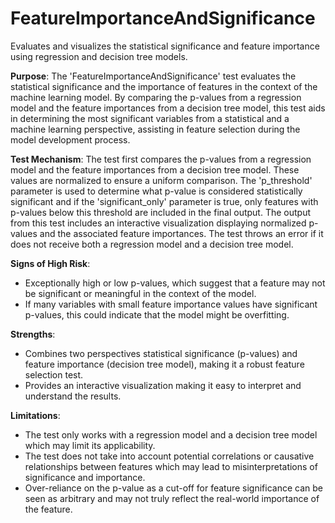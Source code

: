 # FeatureImportanceAndSignificance

Evaluates and visualizes the statistical significance and feature importance using regression and decision tree
models.

**Purpose**: The 'FeatureImportanceAndSignificance' test evaluates the statistical significance and the importance
of features in the context of the machine learning model. By comparing the p-values from a regression model and the
feature importances from a decision tree model, this test aids in determining the most significant variables from a
statistical and a machine learning perspective, assisting in feature selection during the model development process.

**Test Mechanism**: The test first compares the p-values from a regression model and the feature importances from a
decision tree model. These values are normalized to ensure a uniform comparison. The 'p_threshold' parameter is
used to determine what p-value is considered statistically significant and if the 'significant_only' parameter is
true, only features with p-values below this threshold are included in the final output. The output from this test
includes an interactive visualization displaying normalized p-values and the associated feature importances. The
test throws an error if it does not receive both a regression model and a decision tree model.

**Signs of High Risk**:
- Exceptionally high or low p-values, which suggest that a feature may not be significant or meaningful in the
context of the model.
- If many variables with small feature importance values have significant p-values, this could indicate that the
model might be overfitting.

**Strengths**:
- Combines two perspectives statistical significance (p-values) and feature importance (decision tree model),
making it a robust feature selection test.
- Provides an interactive visualization making it easy to interpret and understand the results.

**Limitations**:
- The test only works with a regression model and a decision tree model which may limit its applicability.
- The test does not take into account potential correlations or causative relationships between features which may
lead to misinterpretations of significance and importance.
- Over-reliance on the p-value as a cut-off for feature significance can be seen as arbitrary and may not truly
reflect the real-world importance of the feature.